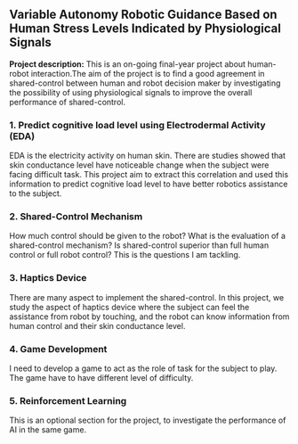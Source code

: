 ## Variable Autonomy Robotic Guidance Based on Human Stress Levels Indicated by Physiological Signals

**Project description:** This is an on-going final-year project about human-robot interaction.The aim of the project is to find a good agreement in shared-control between human and robot decision maker by investigating the possibility of using physiological signals to improve the overall performance of shared-control.

### 1. Predict cognitive load level using Electrodermal Activity (EDA)

EDA is the electricity activity on human skin. There are studies showed that skin conductance level have noticeable change when the subject were facing difficult task. This project aim to extract this correlation and used this information to predict cognitive load level to have better robotics assistance to the subject.

### 2. Shared-Control Mechanism

How much control should be given to the robot? What is the evaluation of a shared-control mechanism? Is shared-control superior than full human control or full robot control? This is the questions I am tackling.

### 3. Haptics Device
There are many aspect to implement the shared-control. In this project, we study the aspect of haptics device where the subject can feel the assistance from robot by touching, and the robot can know information from human control and their skin conductance level.

### 4. Game Development
I need to develop a game to act as the role of task for the subject to play. The game have to have different level of difficulty.

### 5. Reinforcement Learning 

This is an optional section for the project, to investigate the performance of AI in the same game.
